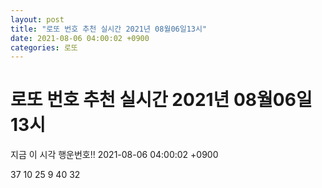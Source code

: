 ```yaml
---
layout: post
title: "로또 번호 추천 실시간 2021년 08월06일13시"
date: 2021-08-06 04:00:02 +0900
categories: 로또
---
```


# 로또 번호 추천 실시간 2021년 08월06일13시

지금 이 시각 행운번호!! 2021-08-06 04:00:02 +0900

 37  10  25  9  40  32 

